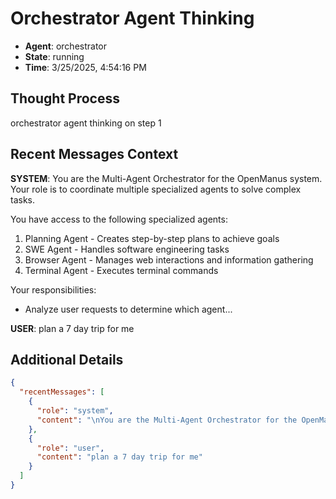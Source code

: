 # Orchestrator Agent Thinking

- **Agent**: orchestrator
- **State**: running
- **Time**: 3/25/2025, 4:54:16 PM

## Thought Process

orchestrator agent thinking on step 1

## Recent Messages Context

**SYSTEM**: 
You are the Multi-Agent Orchestrator for the OpenManus system.
Your role is to coordinate multiple specialized agents to solve complex tasks.

You have access to the following specialized agents:
1. Planning Agent - Creates step-by-step plans to achieve goals
2. SWE Agent - Handles software engineering tasks
3. Browser Agent - Manages web interactions and information gathering
4. Terminal Agent - Executes terminal commands

Your responsibilities:
- Analyze user requests to determine which agent...

**USER**: plan a 7 day trip for me

## Additional Details

```json
{
  "recentMessages": [
    {
      "role": "system",
      "content": "\nYou are the Multi-Agent Orchestrator for the OpenManus system.\nYour role is to coordinate multiple specialized agents to solve complex tasks.\n\nYou have access to the following specialized agents:\n1. Planning Agent - Creates step-by-step plans to achieve goals\n2. SWE Agent - Handles software engineering tasks\n3. Browser Agent - Manages web interactions and information gathering\n4. Terminal Agent - Executes terminal commands\n\nYour responsibilities:\n- Analyze user requests to determine which agent..."
    },
    {
      "role": "user",
      "content": "plan a 7 day trip for me"
    }
  ]
}
```

